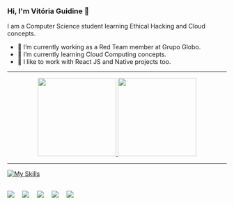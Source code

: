 ### Hi, I'm Vitória Guidine 👋
I am a Computer Science student learning Ethical Hacking and Cloud concepts.
- 🔭 I’m currently working as a Red Team member at Grupo Globo.
- 🌱 I’m currently learning Cloud Computing concepts.
- 🤝 I like to work with React JS and Native projects too.

***

<div align="center">
  <a href="https://github.com/vitoriaguidines">
  <img height="180em" src="https://github-readme-stats.vercel.app/api?username=vitoriaguidines&show_icons=true\&theme=radical&include_all_commits=true"/>
  <img height="180em" src="https://github-readme-stats.vercel.app/api/top-langs/?username=vitoriaguidines&layout=compact&langs_count=7&theme=radical"/>
</div>

***

[![My Skills](https://skillicons.dev/icons?i=linux,arch,kali,django,react,html,css,javascript,typescript,flutter,postgres,py,dotnet,jquery)](https://skillicons.dev)

 
<br/>

<div>
<a href="mailto:vitoriaguidine@id.uff.br" target="_blank"><img src="https://img.shields.io/badge/-Gmail-%23333?style=for-the-badge&logo=gmail&logoColor=white" target="_blank"></a>&emsp;
<a href="https://www.instagram.com/badideame/" target="_blank"><img src="https://img.shields.io/badge/-Instagram-%23E4405F?style=for-the-badge&logo=instagram&logoColor=white" target="_blank"></a>&emsp;
<a href="https://www.linkedin.com/in/vitória-guidine/" target="_blank"><img src="https://img.shields.io/badge/-LinkedIn-%230077B5?style=for-the-badge&logo=linkedin&logoColor=white" target="_blank"></a>&emsp;
<a href="https://tryhackme.com/p/sh0ri" target="_blank"><img src="https://img.shields.io/badge/-TryHackMe-%23212C42?style=for-the-badge&logo=tryhackme&logoColor=white" target="_blank"></a>&emsp;
<a href="https://app.hackthebox.com/shori" target="_blank"><img src="https://img.shields.io/badge/HackTheBox-111927?style=for-the-badge&logo=Hack%20The%20Box&logoColor=9FEF00" target="_blank"></a>
</div>
